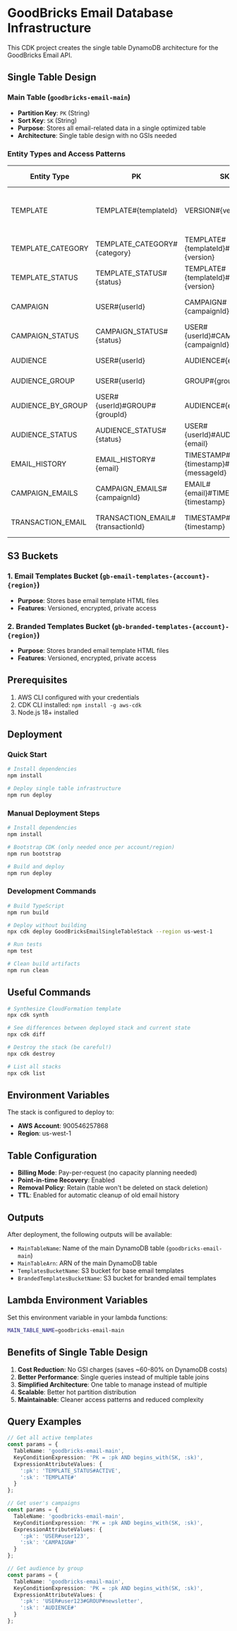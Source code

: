 # GoodBricks Email Database Infrastructure

This CDK project creates the single table DynamoDB architecture for the GoodBricks Email API.

## Single Table Design

### Main Table (`goodbricks-email-main`)
- **Partition Key**: `PK` (String)
- **Sort Key**: `SK` (String)
- **Purpose**: Stores all email-related data in a single optimized table
- **Architecture**: Single table design with no GSIs needed

### Entity Types and Access Patterns

| Entity Type | PK | SK | Access Pattern | Use Case |
|-------------|----|----|----------------|----------|
| TEMPLATE | TEMPLATE#{templateId} | VERSION#{version} | Get all templates, Get specific template version | Email template management |
| TEMPLATE_CATEGORY | TEMPLATE_CATEGORY#{category} | TEMPLATE#{templateId}#VERSION#{version} | Get templates by category | Template browsing by category |
| TEMPLATE_STATUS | TEMPLATE_STATUS#{status} | TEMPLATE#{templateId}#VERSION#{version} | Get active/inactive templates | Template filtering |
| CAMPAIGN | USER#{userId} | CAMPAIGN#{campaignId} | Get campaigns for user | Campaign management |
| CAMPAIGN_STATUS | CAMPAIGN_STATUS#{status} | USER#{userId}#CAMPAIGN#{campaignId} | Get campaigns by status | Campaign filtering |
| AUDIENCE | USER#{userId} | AUDIENCE#{email} | Get audience for user | Audience management |
| AUDIENCE_GROUP | USER#{userId} | GROUP#{groupId} | Get groups for user | Group management |
| AUDIENCE_BY_GROUP | USER#{userId}#GROUP#{groupId} | AUDIENCE#{email} | Get audience by group | Group-based campaigns |
| AUDIENCE_STATUS | AUDIENCE_STATUS#{status} | USER#{userId}#AUDIENCE#{email} | Get active/deleted audience | Audience filtering |
| EMAIL_HISTORY | EMAIL_HISTORY#{email} | TIMESTAMP#{timestamp}#ID#{messageId} | Get email history by recipient | Email tracking |
| CAMPAIGN_EMAILS | CAMPAIGN_EMAILS#{campaignId} | EMAIL#{email}#TIMESTAMP#{timestamp} | Get emails sent for campaign | Campaign analytics |
| TRANSACTION_EMAIL | TRANSACTION_EMAIL#{transactionId} | TIMESTAMP#{timestamp} | Get transaction email details | Transaction receipts |

## S3 Buckets

### 1. Email Templates Bucket (`gb-email-templates-{account}-{region}`)
- **Purpose**: Stores base email template HTML files
- **Features**: Versioned, encrypted, private access

### 2. Branded Templates Bucket (`gb-branded-templates-{account}-{region}`)
- **Purpose**: Stores branded email template HTML files
- **Features**: Versioned, encrypted, private access

## Prerequisites

1. AWS CLI configured with your credentials
2. CDK CLI installed: `npm install -g aws-cdk`
3. Node.js 18+ installed

## Deployment

### Quick Start
```bash
# Install dependencies
npm install

# Deploy single table infrastructure
npm run deploy
```

### Manual Deployment Steps
```bash
# Install dependencies
npm install

# Bootstrap CDK (only needed once per account/region)
npm run bootstrap

# Build and deploy
npm run deploy
```

### Development Commands
```bash
# Build TypeScript
npm run build

# Deploy without building
npx cdk deploy GoodBricksEmailSingleTableStack --region us-west-1

# Run tests
npm test

# Clean build artifacts
npm run clean
```

## Useful Commands

```bash
# Synthesize CloudFormation template
npx cdk synth

# See differences between deployed stack and current state
npx cdk diff

# Destroy the stack (be careful!)
npx cdk destroy

# List all stacks
npx cdk list
```

## Environment Variables

The stack is configured to deploy to:
- **AWS Account**: 900546257868
- **Region**: us-west-1

## Table Configuration

- **Billing Mode**: Pay-per-request (no capacity planning needed)
- **Point-in-time Recovery**: Enabled
- **Removal Policy**: Retain (table won't be deleted on stack deletion)
- **TTL**: Enabled for automatic cleanup of old email history

## Outputs

After deployment, the following outputs will be available:
- `MainTableName`: Name of the main DynamoDB table (`goodbricks-email-main`)
- `MainTableArn`: ARN of the main DynamoDB table
- `TemplatesBucketName`: S3 bucket for base email templates
- `BrandedTemplatesBucketName`: S3 bucket for branded email templates

## Lambda Environment Variables

Set this environment variable in your lambda functions:
```bash
MAIN_TABLE_NAME=goodbricks-email-main
```

## Benefits of Single Table Design

1. **Cost Reduction**: No GSI charges (saves ~60-80% on DynamoDB costs)
2. **Better Performance**: Single queries instead of multiple table joins
3. **Simplified Architecture**: One table to manage instead of multiple
4. **Scalable**: Better hot partition distribution
5. **Maintainable**: Cleaner access patterns and reduced complexity

## Query Examples

```typescript
// Get all active templates
const params = {
  TableName: 'goodbricks-email-main',
  KeyConditionExpression: 'PK = :pk AND begins_with(SK, :sk)',
  ExpressionAttributeValues: {
    ':pk': 'TEMPLATE_STATUS#ACTIVE',
    ':sk': 'TEMPLATE#'
  }
};

// Get user's campaigns
const params = {
  TableName: 'goodbricks-email-main',
  KeyConditionExpression: 'PK = :pk AND begins_with(SK, :sk)',
  ExpressionAttributeValues: {
    ':pk': 'USER#user123',
    ':sk': 'CAMPAIGN#'
  }
};

// Get audience by group
const params = {
  TableName: 'goodbricks-email-main',
  KeyConditionExpression: 'PK = :pk AND begins_with(SK, :sk)',
  ExpressionAttributeValues: {
    ':pk': 'USER#user123#GROUP#newsletter',
    ':sk': 'AUDIENCE#'
  }
};
```